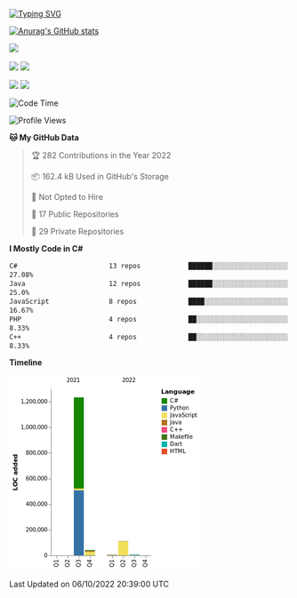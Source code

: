 [![Typing SVG](https://readme-typing-svg.herokuapp.com?color=%2336BCF7&lines=Hello,+I'm+Pavel)](https://git.io/typing-svg)</h3>

[![Anurag's GitHub stats](https://github-readme-stats.vercel.app/api?username=UnknownFrom&theme=radical)](https://github.com/anuraghazra/github-readme-stats)

![](https://github-profile-summary-cards.vercel.app/api/cards/profile-details?username=UnknownFrom&theme=radical)

![](https://github-profile-summary-cards.vercel.app/api/cards/most-commit-language?username=UnknownFrom&theme=radical)
![](https://github-profile-summary-cards.vercel.app/api/cards/repos-per-language?username=UnknownFrom&theme=radical)

![](https://github-profile-summary-cards.vercel.app/api/cards/stats?username=UnknownFrom&theme=radical)
![](https://github-profile-summary-cards.vercel.app/api/cards/productive-time?username=UnknownFrom&theme=radical)

<!--START_SECTION:waka-->
![Code Time](http://img.shields.io/badge/Code%20Time-0%20secs-blue)

![Profile Views](http://img.shields.io/badge/Profile%20Views-2-blue)

**🐱 My GitHub Data** 

> 🏆 282 Contributions in the Year 2022
 > 
> 📦 162.4 kB Used in GitHub's Storage 
 > 
> 🚫 Not Opted to Hire
 > 
> 📜 17 Public Repositories 
 > 
> 🔑 29 Private Repositories  
 > 
**I Mostly Code in C#** 

```text
C#                       13 repos            ██████░░░░░░░░░░░░░░░░░░░   27.08% 
Java                     12 repos            ██████░░░░░░░░░░░░░░░░░░░   25.0% 
JavaScript               8 repos             ████░░░░░░░░░░░░░░░░░░░░░   16.67% 
PHP                      4 repos             ██░░░░░░░░░░░░░░░░░░░░░░░   8.33% 
C++                      4 repos             ██░░░░░░░░░░░░░░░░░░░░░░░   8.33%

```


**Timeline**

![Chart not found](https://raw.githubusercontent.com/UnknownFrom/UnknownFrom/main/charts/bar_graph.png) 


 Last Updated on 06/10/2022 20:39:00 UTC
<!--END_SECTION:waka-->

